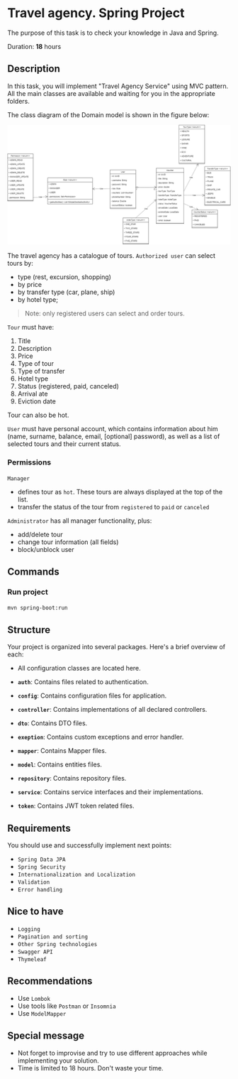 # Travel agency. Spring Project

The purpose of this task is to check your knowledge in Java and Spring.

Duration: **18** hours

## Description

In this task, you will implement "Travel Agency Service" using MVC pattern. All the main classes are available and waiting
for you in the appropriate folders.

The class diagram of the Domain model is shown in the figure below:

![diagram.png](TravelAgency.jpg)

The travel agency has a catalogue of tours. `Authorized user` can select tours by:
- type (rest, excursion, shopping)
- by price
- by transfer type (car, plane, ship)
- by hotel type;

> Note: only registered users can select and order tours.

`Tour` must have:
1. Title
2. Description
3. Price
4. Type of tour
5. Type of transfer
6. Hotel type
7. Status (registered, paid, canceled)
8. Arrival ate
9. Eviction date

Tour can also be hot.

`User` must have personal account, which contains information about him (name, surname, balance, email, [optional] password), as well as a list of selected tours and their current status.

### Permissions

`Manager`
- defines tour as `hot`. These tours are always displayed at the top of the list.
- transfer the status of the tour from `registered` to `paid` or `canceled`

`Administrator` has all manager functionality, plus:
- add/delete tour
- change tour information (all fields)
- block/unblock user




## Commands

### Run project

```mvn spring-boot:run```


## Structure

Your project is organized into several packages. Here's a brief overview of each:

- All configuration classes are located here.

- **`auth`**: Contains files related to authentication.
- **`config`**: Contains configuration files for application.
- **`controller`**: Contains implementations of all declared controllers.
- **`dto`**: Contains DTO files.
- **`exeption`**: Contains custom exceptions and error handler.
- **`mapper`**: Contains Mapper files.
- **`model`**: Contains entities files.
- **`repository`**: Contains repository files.
- **`service`**: Contains service interfaces and their implementations.
- **`token`**: Contains JWT token related files.

## Requirements

You should use and successfully implement next points:

- `Spring Data JPA`
- `Spring Security`
- `Internationalization and Localization`
- `Validation`
- `Error handling`

## Nice to have

- `Logging`
- `Pagination and sorting`
- `Other Spring technologies`
- `Swagger API`
- `Thymeleaf`

## Recommendations

- Use `Lombok`
- Use tools like `Postman` or `Insomnia`
- Use `ModelMapper`

## Special message

- Not forget to improvise and try to use different approaches while implementing your solution.
- Time is limited to 18 hours. Don't waste your time.